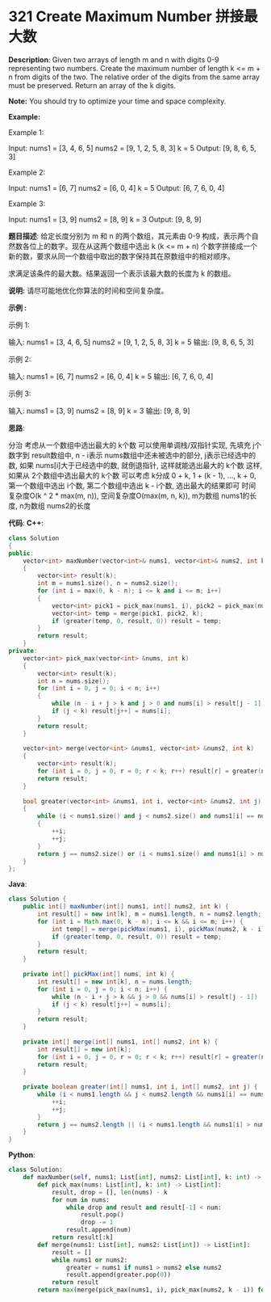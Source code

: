 # 321 Create Maximum Number 拼接最大数

__Description__:
Given two arrays of length m and n with digits 0-9 representing two numbers. Create the maximum number of length k <= m + n from digits of the two. The relative order of the digits from the same array must be preserved. Return an array of the k digits.

__Note:__
You should try to optimize your time and space complexity.

__Example:__

Example 1:

Input:
nums1 = [3, 4, 6, 5]
nums2 = [9, 1, 2, 5, 8, 3]
k = 5
Output:
[9, 8, 6, 5, 3]

Example 2:

Input:
nums1 = [6, 7]
nums2 = [6, 0, 4]
k = 5
Output:
[6, 7, 6, 0, 4]

Example 3:

Input:
nums1 = [3, 9]
nums2 = [8, 9]
k = 3
Output:
[9, 8, 9]

__题目描述__:
给定长度分别为 m 和 n 的两个数组，其元素由 0-9 构成，表示两个自然数各位上的数字。现在从这两个数组中选出 k (k <= m + n) 个数字拼接成一个新的数，要求从同一个数组中取出的数字保持其在原数组中的相对顺序。

求满足该条件的最大数。结果返回一个表示该最大数的长度为 k 的数组。

__说明:__
请尽可能地优化你算法的时间和空间复杂度。

__示例 :__

示例 1:

输入:
nums1 = [3, 4, 6, 5]
nums2 = [9, 1, 2, 5, 8, 3]
k = 5
输出:
[9, 8, 6, 5, 3]

示例 2:

输入:
nums1 = [6, 7]
nums2 = [6, 0, 4]
k = 5
输出:
[6, 7, 6, 0, 4]

示例 3:

输入:
nums1 = [3, 9]
nums2 = [8, 9]
k = 3
输出:
[9, 8, 9]

__思路__:

分治
考虑从一个数组中选出最大的 k个数
可以使用单调栈/双指针实现, 先填充 j个数字到 result数组中, n - i表示 nums数组中还未被选中的部分, j表示已经选中的数, 如果 nums[i]大于已经选中的数, 就倒退指针, 这样就能选出最大的 k个数
这样, 如果从 2个数组中选出最大的 k个数
可以考虑 k分成 0 + k, 1 + (k - 1), ..., k + 0, 第一个数组中选出 i个数, 第二个数组中选出 k - i个数, 选出最大的结果即可
时间复杂度O(k ^ 2 * max(m, n)), 空间复杂度O(max(m, n, k)), m为数组 nums1的长度, n为数组 nums2的长度

__代码__:
__C++__:

```C++
class Solution 
{
public:
    vector<int> maxNumber(vector<int>& nums1, vector<int>& nums2, int k) 
    {
        vector<int> result(k);
        int m = nums1.size(), n = nums2.size();
        for (int i = max(0, k - n); i <= k and i <= m; i++)
        {
            vector<int> pick1 = pick_max(nums1, i), pick2 = pick_max(nums2, k - i);
            vector<int> temp = merge(pick1, pick2, k);
            if (greater(temp, 0, result, 0)) result = temp;
        }
        return result;
    }
private:
    vector<int> pick_max(vector<int> &nums, int k)
    {
        vector<int> result(k);
        int n = nums.size();
        for (int i = 0, j = 0; i < n; i++)
        {
            while (n - i + j > k and j > 0 and nums[i] > result[j - 1]) --j;
            if (j < k) result[j++] = nums[i];
        }
        return result;
    }
    
    vector<int> merge(vector<int> &nums1, vector<int> &nums2, int k)
    {
        vector<int> result(k);
        for (int i = 0, j = 0, r = 0; r < k; r++) result[r] = greater(nums1, i, nums2, j) ? nums1[i++] : nums2[j++];
        return result;
    }
    
    bool greater(vector<int> &nums1, int i, vector<int> &nums2, int j)
    {
        while (i < nums1.size() and j < nums2.size() and nums1[i] == nums2[j])
        {
            ++i;
            ++j;
        }
        return j == nums2.size() or (i < nums1.size() and nums1[i] > nums2[j]);
    }
};
```

__Java__:

```Java
class Solution {
    public int[] maxNumber(int[] nums1, int[] nums2, int k) {
        int result[] = new int[k], m = nums1.length, n = nums2.length;
        for (int i = Math.max(0, k - n); i <= k && i <= m; i++) {
            int temp[] = merge(pickMax(nums1, i), pickMax(nums2, k - i), k);
            if (greater(temp, 0, result, 0)) result = temp;
        }
        return result;
    }
    
    private int[] pickMax(int[] nums, int k) {
        int result[] = new int[k], n = nums.length;
        for (int i = 0, j = 0; i < n; i++) {
            while (n - i + j > k && j > 0 && nums[i] > result[j - 1]) --j;
            if (j < k) result[j++] = nums[i];
        }
        return result;
    }
    
    private int[] merge(int[] nums1, int[] nums2, int k) {
        int result[] = new int[k];
        for (int i = 0, j = 0, r = 0; r < k; r++) result[r] = greater(nums1, i, nums2, j) ? nums1[i++] : nums2[j++];
        return result;
    }
    
    private boolean greater(int[] nums1, int i, int[] nums2, int j) {
        while (i < nums1.length && j < nums2.length && nums1[i] == nums2[j]) {
            ++i;
            ++j;
        }
        return j == nums2.length || (i < nums1.length && nums1[i] > nums2[j]);
    }
}
```

__Python__:

```Python
class Solution:
    def maxNumber(self, nums1: List[int], nums2: List[int], k: int) -> List[int]:
        def pick_max(nums: List[int], k: int) -> List[int]:
            result, drop = [], len(nums) - k
            for num in nums:
                while drop and result and result[-1] < num:
                    result.pop()
                    drop -= 1
                result.append(num)
            return result[:k]
        def merge(nums1: List[int], nums2: List[int]) -> List[int]:
            result = []
            while nums1 or nums2:
                greater = nums1 if nums1 > nums2 else nums2
                result.append(greater.pop(0))
            return result
        return max(merge(pick_max(nums1, i), pick_max(nums2, k - i)) for i in range(k + 1) if i <= len(nums1) and k - i <= len(nums2))
```
